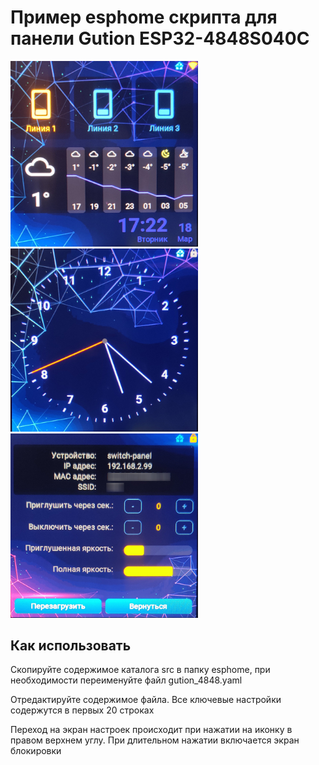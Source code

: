 # Пример esphome скрипта для панели Gution ESP32-4848S040C

<img src="pic/1.jpg" alt="Основной интерфейс" width="300" ><img src="pic/2.jpg" alt="Экран блокировки" width="300" ><img src="pic/3.jpg" alt="Экран настроек" width="300" >

## Как использовать

Скопируйте содержимое каталога src в папку esphome, при необходимости переименуйте файл 
gution_4848.yaml

Отредактируйте содержимое файла. Все ключевые настройки содержутся в первых 20 строках

Переход на экран настроек происходит при нажатии на иконку в правом верхнем углу.
При длительном нажатии включается экран блокировки

